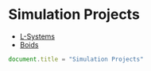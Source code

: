 # Simulation Projects
- [L-Systems](/simulation/lsystems)
- [Boids](/simulation/boids)

```js
document.title = "Simulation Projects"
```
